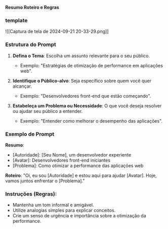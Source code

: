 
**Resumo Roteiro e Regras**
### template
![[Captura de tela de 2024-09-21 20-33-29.png]]
### Estrutura do Prompt

1. **Defina o Tema**: Escolha um assunto relevante para o seu público.
    
    - Exemplo: "Estratégias de otimização de performance em aplicações web".
2. **Identifique o Público-alvo**: Seja específico sobre quem você quer alcançar.
    
    - Exemplo: "Desenvolvedores front-end que estão começando".
3. **Estabeleça um Problema ou Necessidade**: O que você deseja resolver ou ajudar seu público a entender.
    
    - Exemplo: "Entender como melhorar o desempenho das aplicações".

### Exemplo de Prompt

**Resumo**:

- [Autoridade]: [Seu Nome], um desenvolvedor experiente
- [Avatar]: Desenvolvedores front-end iniciantes
- [Problema]: Como otimizar a performance das aplicações web

**Roteiro**: "Oi, eu sou [Autoridade] e estou aqui para ajudar [Avatar]. Hoje, vamos juntos enfrentar o [Problema]."

### Instruções (Regras):

- Mantenha um tom informal e amigável.
- Utilize analogias simples para explicar conceitos.
- Crie um senso de urgência e importância sobre a otimização da performance.
